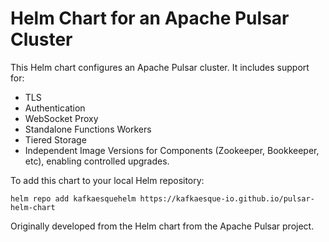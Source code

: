 # Helm Chart for an Apache Pulsar Cluster

This Helm chart configures an Apache Pulsar cluster. It includes support for:
* TLS
* Authentication
* WebSocket Proxy
* Standalone Functions Workers
* Tiered Storage
* Independent Image Versions for Components (Zookeeper, Bookkeeper, etc), enabling controlled upgrades.

To add this chart to your local Helm repository:

```helm repo add kafkaesquehelm https://kafkaesque-io.github.io/pulsar-helm-chart```

Originally developed from the Helm chart from the Apache Pulsar project.
